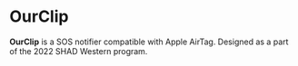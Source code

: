 # OurClip
**OurClip** is a SOS notifier compatible with Apple AirTag. Designed as a part of the 2022 SHAD Western program.
